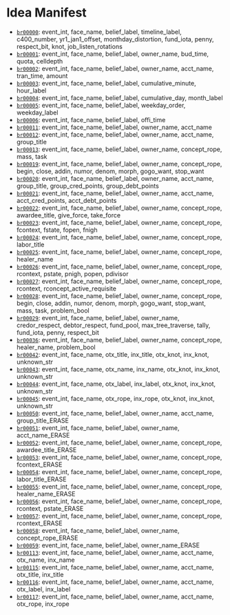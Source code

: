 # Idea Manifest

- [`br00000`](ideas/br00000.md): event_int, face_name, belief_label, timeline_label, c400_number, yr1_jan1_offset, monthday_distortion, fund_iota, penny, respect_bit, knot, job_listen_rotations
- [`br00001`](ideas/br00001.md): event_int, face_name, belief_label, owner_name, bud_time, quota, celldepth
- [`br00002`](ideas/br00002.md): event_int, face_name, belief_label, owner_name, acct_name, tran_time, amount
- [`br00003`](ideas/br00003.md): event_int, face_name, belief_label, cumulative_minute, hour_label
- [`br00004`](ideas/br00004.md): event_int, face_name, belief_label, cumulative_day, month_label
- [`br00005`](ideas/br00005.md): event_int, face_name, belief_label, weekday_order, weekday_label
- [`br00006`](ideas/br00006.md): event_int, face_name, belief_label, offi_time
- [`br00011`](ideas/br00011.md): event_int, face_name, belief_label, owner_name, acct_name
- [`br00012`](ideas/br00012.md): event_int, face_name, belief_label, owner_name, acct_name, group_title
- [`br00013`](ideas/br00013.md): event_int, face_name, belief_label, owner_name, concept_rope, mass, task
- [`br00019`](ideas/br00019.md): event_int, face_name, belief_label, owner_name, concept_rope, begin, close, addin, numor, denom, morph, gogo_want, stop_want
- [`br00020`](ideas/br00020.md): event_int, face_name, belief_label, owner_name, acct_name, group_title, group_cred_points, group_debt_points
- [`br00021`](ideas/br00021.md): event_int, face_name, belief_label, owner_name, acct_name, acct_cred_points, acct_debt_points
- [`br00022`](ideas/br00022.md): event_int, face_name, belief_label, owner_name, concept_rope, awardee_title, give_force, take_force
- [`br00023`](ideas/br00023.md): event_int, face_name, belief_label, owner_name, concept_rope, fcontext, fstate, fopen, fnigh
- [`br00024`](ideas/br00024.md): event_int, face_name, belief_label, owner_name, concept_rope, labor_title
- [`br00025`](ideas/br00025.md): event_int, face_name, belief_label, owner_name, concept_rope, healer_name
- [`br00026`](ideas/br00026.md): event_int, face_name, belief_label, owner_name, concept_rope, rcontext, pstate, pnigh, popen, pdivisor
- [`br00027`](ideas/br00027.md): event_int, face_name, belief_label, owner_name, concept_rope, rcontext, rconcept_active_requisite
- [`br00028`](ideas/br00028.md): event_int, face_name, belief_label, owner_name, concept_rope, begin, close, addin, numor, denom, morph, gogo_want, stop_want, mass, task, problem_bool
- [`br00029`](ideas/br00029.md): event_int, face_name, belief_label, owner_name, credor_respect, debtor_respect, fund_pool, max_tree_traverse, tally, fund_iota, penny, respect_bit
- [`br00036`](ideas/br00036.md): event_int, face_name, belief_label, owner_name, concept_rope, healer_name, problem_bool
- [`br00042`](ideas/br00042.md): event_int, face_name, otx_title, inx_title, otx_knot, inx_knot, unknown_str
- [`br00043`](ideas/br00043.md): event_int, face_name, otx_name, inx_name, otx_knot, inx_knot, unknown_str
- [`br00044`](ideas/br00044.md): event_int, face_name, otx_label, inx_label, otx_knot, inx_knot, unknown_str
- [`br00045`](ideas/br00045.md): event_int, face_name, otx_rope, inx_rope, otx_knot, inx_knot, unknown_str
- [`br00050`](ideas/br00050.md): event_int, face_name, belief_label, owner_name, acct_name, group_title_ERASE
- [`br00051`](ideas/br00051.md): event_int, face_name, belief_label, owner_name, acct_name_ERASE
- [`br00052`](ideas/br00052.md): event_int, face_name, belief_label, owner_name, concept_rope, awardee_title_ERASE
- [`br00053`](ideas/br00053.md): event_int, face_name, belief_label, owner_name, concept_rope, fcontext_ERASE
- [`br00054`](ideas/br00054.md): event_int, face_name, belief_label, owner_name, concept_rope, labor_title_ERASE
- [`br00055`](ideas/br00055.md): event_int, face_name, belief_label, owner_name, concept_rope, healer_name_ERASE
- [`br00056`](ideas/br00056.md): event_int, face_name, belief_label, owner_name, concept_rope, rcontext, pstate_ERASE
- [`br00057`](ideas/br00057.md): event_int, face_name, belief_label, owner_name, concept_rope, rcontext_ERASE
- [`br00058`](ideas/br00058.md): event_int, face_name, belief_label, owner_name, concept_rope_ERASE
- [`br00059`](ideas/br00059.md): event_int, face_name, belief_label, owner_name_ERASE
- [`br00113`](ideas/br00113.md): event_int, face_name, belief_label, owner_name, acct_name, otx_name, inx_name
- [`br00115`](ideas/br00115.md): event_int, face_name, belief_label, owner_name, acct_name, otx_title, inx_title
- [`br00116`](ideas/br00116.md): event_int, face_name, belief_label, owner_name, acct_name, otx_label, inx_label
- [`br00117`](ideas/br00117.md): event_int, face_name, belief_label, owner_name, acct_name, otx_rope, inx_rope